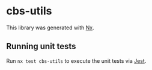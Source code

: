 # cbs-utils

This library was generated with [Nx](https://nx.dev).

## Running unit tests

Run `nx test cbs-utils` to execute the unit tests via [Jest](https://jestjs.io).

